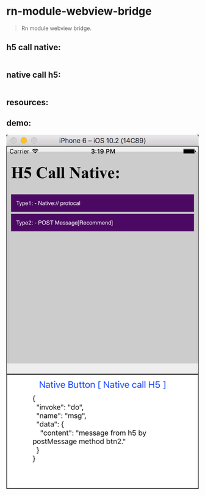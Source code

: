 # rn-module-webview-bridge
> Rn module webview bridge.

## h5 call native:
```js
```


## native call h5:
```js
```

## resources:

## demo:
![](2017-07-28-15-19-47.png)

